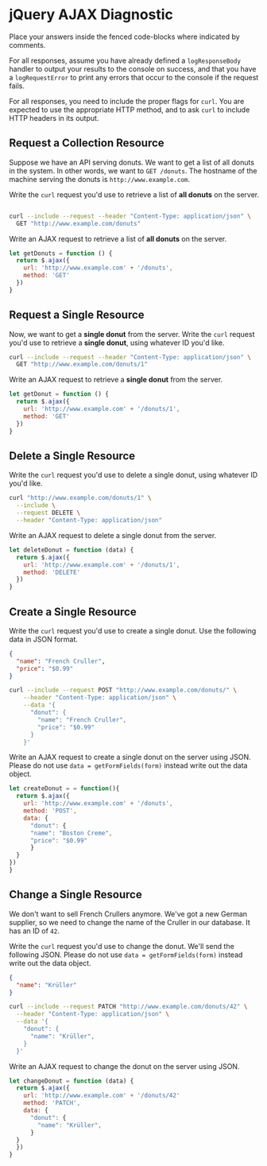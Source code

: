 # jQuery AJAX Diagnostic

Place your answers inside the fenced code-blocks where indicated by comments.

For all responses,  assume you have already defined a `logResponseBody` handler
to output your results to the console on success, and that you have a
`logRequestError` to print any errors that occur to the console if the request
fails.

For all responses, you need to include the proper flags for `curl`. You are
expected to use the appropriate HTTP method, and to ask `curl` to include HTTP
headers in its output.

## Request a Collection Resource

Suppose we have an API serving donuts. We want to get a list of all donuts in
the system. In other words, we want to `GET /donuts`. The hostname of the
machine serving the donuts is `http://www.example.com`.

Write the `curl` request you'd use to retrieve a list of **all donuts** on the
server.

```sh

curl --include --request --header "Content-Type: application/json" \
  GET "http://www.example.com/donuts"
```

Write an AJAX request to retrieve a list of **all donuts** on the server.

```js
let getDonuts = function () {
  return $.ajax({
    url: 'http://www.example.com' + '/donuts',
    method: 'GET'
  })
}
```

## Request a Single Resource

Now, we want to get a **single donut** from the server. Write the `curl` request
you'd use to retrieve a **single donut**, using whatever ID you'd like.

```sh
curl --include --request --header "Content-Type: application/json" \
  GET "http://www.example.com/donuts/1"
```

Write an AJAX request to retrieve a **single donut** from the server.

```js
let getDonut = function () {
  return $.ajax({
    url: 'http://www.example.com' + '/donuts/1',
    method: 'GET'
  })
}
```

## Delete a Single Resource

Write the `curl` request you'd use to delete a single donut, using whatever
ID you'd like.

```sh
curl "http://www.example.com/donuts/1" \
  --include \
  --request DELETE \
  --header "Content-Type: application/json"
```

Write an AJAX request to delete a single donut from the server.

```js
let deleteDonut = function (data) {
  return $.ajax({
    url: 'http://www.example.com' + '/donuts/1',
    method: 'DELETE'
  })
}
```

## Create a Single Resource

Write the `curl` request you'd use to create a single donut. Use the following
data in JSON format.

```json
{
  "name": "French Cruller",
  "price": "$0.99"
}
```

```sh
curl --include --request POST "http://www.example.com/donuts/" \
    --header "Content-Type: application/json" \
    --data '{
      "donut": {
        "name": "French Cruller",
        "price": "$0.99"
      }
    }'
```

Write an AJAX request to create a single donut on the server using JSON. Please
do not use `data = getFormFields(form)` instead write out the data object.

```js
let createDonut = = function(){
  return $.ajax({
    url: 'http://www.example.com' + '/donuts',
    method: 'POST',
    data: {
      "donut": {
      "name": "Boston Creme",
      "price": "$0.99"
      }
  }
})
}
```

## Change a Single Resource

We don't want to sell French Crullers anymore. We've got a new German supplier,
so we need to change the name of the Cruller in our database. It has an ID of
`42`.

Write the `curl` request you'd use to change the donut. We'll send the following
JSON. Please do not use `data = getFormFields(form)` instead write out the data
object.

```json
{
  "name": "Krüller"
}
```

```sh
curl --include --request PATCH "http://www.example.com/donuts/42" \
  --header "Content-Type: application/json" \
  --data '{
    "donut": {
      "name": "Krüller",
    }
  }'

```

Write an AJAX request to change the donut on the server using JSON.

```js
let changeDonut = function (data) {
  return $.ajax({
    url: 'http://www.example.com' + '/donuts/42'
    method: 'PATCH',
    data: {
      "donut": {
        "name": "Krüller",
      }
  }
  })
}
```
